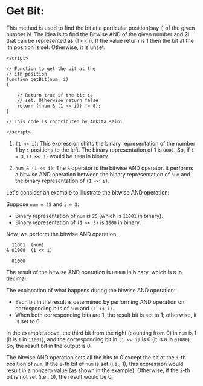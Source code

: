 
# Get Bit:

This method is used to find the bit at a particular position(say i) of the given number N. The idea is to find the Bitwise AND of the given number and 2i that can be represented as (1 << i). If the value return is 1 then the bit at the ith position is set. Otherwise, it is unset.

```
<script>

// Function to get the bit at the
// ith position
function getBit(num, i)
{
	
	// Return true if the bit is
	// set. Otherwise return false
	return ((num & (1 << i)) != 0);
}

// This code is contributed by Ankita saini

</script>

```

1. `(1 << i)`: This expression shifts the binary representation of the number 1 by `i` positions to the left. The binary representation of 1 is `0001`. So, if `i = 3`, `(1 << 3)` would be `1000` in binary.

2. `num & (1 << i)`: The `&` operator is the bitwise AND operator. It performs a bitwise AND operation between the binary representation of `num` and the binary representation of `(1 << i)`.

Let's consider an example to illustrate the bitwise AND operation:

Suppose `num = 25` and `i = 3`:
- Binary representation of `num` is `25` (which is `11001` in binary).
- Binary representation of `(1 << 3)` is `1000` in binary.

Now, we perform the bitwise AND operation:

```
  11001  (num)
& 01000  (1 << i)
-------
  01000
```

The result of the bitwise AND operation is `01000` in binary, which is `8` in decimal.

The explanation of what happens during the bitwise AND operation:
- Each bit in the result is determined by performing AND operation on corresponding bits of `num` and `(1 << i)`.
- When both corresponding bits are 1, the result bit is set to 1; otherwise, it is set to 0.

In the example above, the third bit from the right (counting from 0) in `num` is 1 (it is `1` in `11001`), and the corresponding bit in `(1 << i)` is 0 (it is `0` in `01000`). So, the result bit in the output is 0.

The bitwise AND operation sets all the bits to 0 except the bit at the `i`-th position of `num`. If the `i`-th bit of `num` is set (i.e., 1), this expression would result in a nonzero value (as shown in the example). Otherwise, if the `i`-th bit is not set (i.e., 0), the result would be 0.
